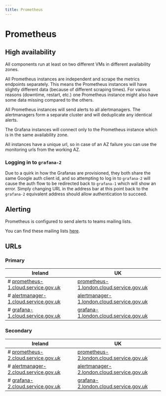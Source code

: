 ```yaml
---
title: Prometheus
---
```


# Prometheus

## High availability

All components run at least on two different VMs in different availability zones.

All Prometheus instances are independent and scrape the metrics endpoints separately. This means the Prometheus instances will have slightly different data (because of different scraping times). For various reasons (downtime, restart, etc.) one Prometheus instance might also have some data missing compared to the others.

All Prometheus instances will send alerts to all alertmanagers. The alertmanagers form a separate cluster and will deduplicate any identical alerts.

The Grafana instances will connect only to the Prometheus instance which is in the same availability zone.

All instances have a unique url, so in case of an AZ failure you can use the monitoring urls from the working AZ.

### Logging in to `grafana-2`

Due to a quirk in how the Grafanas are provisioned, they both share the same Google auth client id, and so attempting to log in to `grafana-2` will cause the auth flow to be redirected back to `grafana-1` which will show an error. Simply changing URL in the address bar at this point back to the `grafana-2` equivalent address should allow authentication to succeed.

## Alerting

Prometheus is configured to send alerts to teams mailing lists.

You can find these mailing lists [here](/team/platform_alerting/).

## URLs

### Primary

| Ireland                                                                            | UK                                                                                               |
| ---------------------------------------------------------------------------------- | ------------------------------------------------------------------------------------------------ |
|# [prometheus-1.cloud.service.gov.uk](https://prometheus-1.cloud.service.gov.uk)     | [prometheus-1.london.cloud.service.gov.uk](https://prometheus-1.london.cloud.service.gov.uk)     |
|# [alertmanager-1.cloud.service.gov.uk](https://alertmanager-1.cloud.service.gov.uk) | [alertmanager-1.london.cloud.service.gov.uk](https://alertmanager-1.london.cloud.service.gov.uk) |
|# [grafana-1.cloud.service.gov.uk](https://grafana-1.cloud.service.gov.uk)           | [grafana-1.london.cloud.service.gov.uk](https://grafana-1.london.cloud.service.gov.uk)           |

### Secondary

| Ireland                                                                            | UK                                                                                               |
| ---------------------------------------------------------------------------------- | ------------------------------------------------------------------------------------------------ |
|# [prometheus-2.cloud.service.gov.uk](https://prometheus-2.cloud.service.gov.uk)     | [prometheus-2.london.cloud.service.gov.uk](https://prometheus-2.london.cloud.service.gov.uk)     |
|# [alertmanager-2.cloud.service.gov.uk](https://alertmanager-2.cloud.service.gov.uk) | [alertmanager-2.london.cloud.service.gov.uk](https://alertmanager-2.london.cloud.service.gov.uk) |
|# [grafana-2.cloud.service.gov.uk](https://grafana-2.cloud.service.gov.uk)           | [grafana-2.london.cloud.service.gov.uk](https://grafana-2.london.cloud.service.gov.uk)           |
